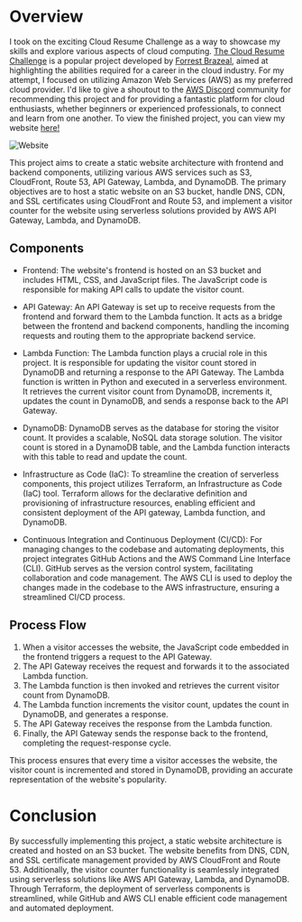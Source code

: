 # Overview 
I took on the exciting Cloud Resume Challenge as a way to showcase my skills and explore various aspects of cloud computing. [The Cloud Resume Challenge](https://cloudresumechallenge.dev/) is a popular project developed by [Forrest Brazeal](https://bio.link/forrestbrazeal), aimed at highlighting the abilities required for a career in the cloud industry. For my attempt, I focused on utilizing Amazon Web Services (AWS) as my preferred cloud provider. I'd like to give a shoutout to the [AWS Discord](https://discord.com/servers/amazon-web-services-aws-cloud-423842546947457024) community for recommending this project and for providing a fantastic platform for cloud enthusiasts, whether beginners or experienced professionals, to connect and learn from one another. To view the finished project, you can view my website [here!](https://antoleska.net) 

![Website](https://img.shields.io/website?down_color=red&down_message=offline&label=antoleska.net&style=plastic&up_color=green&up_message=online&url=https%3A%2F%2Fantoleska.net)

This project aims to create a static website architecture with frontend and backend components, utilizing various AWS services such as S3, CloudFront, Route 53, API Gateway, Lambda, and DynamoDB. The primary objectives are to host a static website on an S3 bucket, handle DNS, CDN, and SSL certificates using CloudFront and Route 53, and implement a visitor counter for the website using serverless solutions provided by AWS API Gateway, Lambda, and DynamoDB.

## Components

- Frontend: The website's frontend is hosted on an S3 bucket and includes HTML, CSS, and JavaScript files. The JavaScript code is responsible for making API calls to update the visitor count.

- API Gateway: An API Gateway is set up to receive requests from the frontend and forward them to the Lambda function. It acts as a bridge between the frontend and backend components, handling the incoming requests and routing them to the appropriate backend service.

- Lambda Function: The Lambda function plays a crucial role in this project. It is responsible for updating the visitor count stored in DynamoDB and returning a response to the API Gateway. The Lambda function is written in Python and executed in a serverless environment. It retrieves the current visitor count from DynamoDB, increments it, updates the count in DynamoDB, and sends a response back to the API Gateway.

- DynamoDB: DynamoDB serves as the database for storing the visitor count. It provides a scalable, NoSQL data storage solution. The visitor count is stored in a DynamoDB table, and the Lambda function interacts with this table to read and update the count.

- Infrastructure as Code (IaC): To streamline the creation of serverless components, this project utilizes Terraform, an Infrastructure as Code (IaC) tool. Terraform allows for the declarative definition and provisioning of infrastructure resources, enabling efficient and consistent deployment of the API gateway, Lambda function, and DynamoDB.

- Continuous Integration and Continuous Deployment (CI/CD): For managing changes to the codebase and automating deployments, this project integrates GitHub Actions and the AWS Command Line Interface (CLI). GitHub serves as the version control system, facilitating collaboration and code management. The AWS CLI is used to deploy the changes made in the codebase to the AWS infrastructure, ensuring a streamlined CI/CD process.

## Process Flow

1. When a visitor accesses the website, the JavaScript code embedded in the frontend triggers a request to the API Gateway.
2. The API Gateway receives the request and forwards it to the associated Lambda function.
3. The Lambda function is then invoked and retrieves the current visitor count from DynamoDB.
4. The Lambda function increments the visitor count, updates the count in DynamoDB, and generates a response.
5. The API Gateway receives the response from the Lambda function.
6. Finally, the API Gateway sends the response back to the frontend, completing the request-response cycle.

This process ensures that every time a visitor accesses the website, the visitor count is incremented and stored in DynamoDB, providing an accurate representation of the website's popularity.

# Conclusion

By successfully implementing this project, a static website architecture is created and hosted on an S3 bucket. The website benefits from DNS, CDN, and SSL certificate management provided by AWS CloudFront and Route 53. Additionally, the visitor counter functionality is seamlessly integrated using serverless solutions like AWS API Gateway, Lambda, and DynamoDB. Through Terraform, the deployment of serverless components is streamlined, while GitHub and AWS CLI enable efficient code management and automated deployment.
